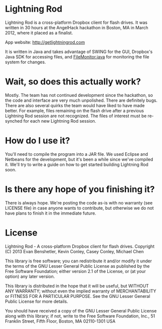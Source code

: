 # Lightning Rod
Lightning Rod is a cross-platform Dropbox client for flash drives. It was written in 30 hours at the AngelHack hackathon in Boston, MA in March 2012, where it placed as a finalist.

App website: http://getlightningrod.com

It is written in Java and takes advantage of SWING for the GUI, Dropbox's Java SDK for accessing files, and [FileMonitor.java](http://geosoft.no/software/filemonitor/FileMonitor.java.html "FileMonitor.java") for monitoring the file system for changes.

# Wait, so does this actually work? 
Mostly. The team has not continued development since the hackathon, so the code and interface are very much unpolished. There are definitely bugs. There are also several quirks the team would have liked to have made better. For example, files remaining on the flash drive after a previous Lightning Rod session are not recognized. The files of interest must be re-synched for each new Lightning Rod session.

# How do I use it?
You'll need to compile the program into a JAR file. We used Eclipse and Netbeans for the development, but it's been a while since we've compiled it. We'll try to write a guide on how to get started building Lightning Rod soon.

# Is there any hope of you finishing it?
There is always hope. We're posting the code as-is with no warranty (see LICENSE file) in case anyone wants to contribute, but otherwise we do not have plans to finish it in the immediate future.

# License
Lightning Rod - A cross-platform Dropbox client for flash drives.
Copyright (C) 2013 Evan Benshetler, Kevin Conley, Casey Conley, Michael Chen

This library is free software; you can redistribute it and/or
modify it under the terms of the GNU Lesser General Public
License as published by the Free Software Foundation; either
version 2.1 of the License, or (at your option) any later version.

This library is distributed in the hope that it will be useful,
but WITHOUT ANY WARRANTY; without even the implied warranty of
MERCHANTABILITY or FITNESS FOR A PARTICULAR PURPOSE.  See the GNU
Lesser General Public License for more details.

You should have received a copy of the GNU Lesser General Public
License along with this library; if not, write to the Free Software
Foundation, Inc., 51 Franklin Street, Fifth Floor, Boston, MA  02110-1301  USA
